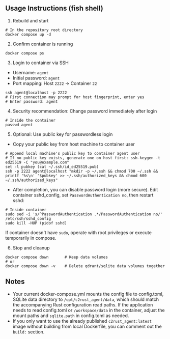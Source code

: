 ## Usage Instructions (fish shell)

1) Rebuild and start

```fish
# In the repository root directory
docker compose up -d
```

2) Confirm container is running

```fish
docker compose ps
```

3) Login to container via SSH

- Username: `agent`
- Initial password: `agent`
- Port mapping: Host `2222` -> Container `22`

```fish
ssh agent@localhost -p 2222
# First connection may prompt for host fingerprint, enter yes
# Enter password: agent
```

4) Security recommendation: Change password immediately after login

```fish
# Inside the container
passwd agent
```

5) Optional: Use public key for passwordless login

- Copy your public key from host machine to container user

```fish
# Append local machine's public key to container agent user
# If no public key exists, generate one on host first: ssh-keygen -t ed25519 -C "you@example.com"
set -l pubkey (cat ~/.ssh/id_ed25519.pub)
ssh -p 2222 agent@localhost "mkdir -p ~/.ssh && chmod 700 ~/.ssh && printf '%s\n' '$pubkey' >> ~/.ssh/authorized_keys && chmod 600 ~/.ssh/authorized_keys"
```

- After completion, you can disable password login (more secure). Edit container sshd_config, set `PasswordAuthentication no`, then restart sshd:

```fish
# Inside container
sudo sed -i 's/^PasswordAuthentication .*/PasswordAuthentication no/' /etc/ssh/sshd_config
sudo kill -HUP (pidof sshd)
```

If container doesn't have `sudo`, operate with root privileges or execute temporarily in compose.

6) Stop and cleanup

```fish
docker compose down       # Keep data volumes
# or
docker compose down -v    # Delete qdrant/sqlite data volumes together
```

## Notes

- Your current docker-compose.yml mounts the config file to config.toml, SQLite data directory to `/opt/c2rust_agent/data`, which should match the accompanying Rust configuration read paths. If the application needs to read config.toml or `/workspace/data` in the container, adjust the mount paths and `sqlite.path` in config.toml as needed.
- If you only want to use the already published `c2rust_agent:latest` image without building from local Dockerfile, you can comment out the `build:` section.